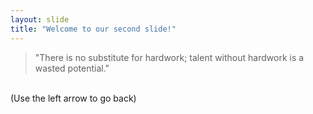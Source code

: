 ```yaml
---
layout: slide
title: "Welcome to our second slide!"
---
```

>"There is no substitute for hardwork; talent without hardwork is a wasted potential."
<br>
(Use the left arrow to go back)
